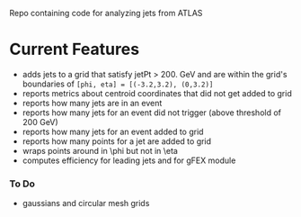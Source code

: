 Repo containing code for analyzing jets from ATLAS

Current Features
====================

- adds jets to a grid that satisfy jetPt > 200. GeV and are within the grid's boundaries of `[phi, eta] = [(-3.2,3.2), (0,3.2)]`
- reports metrics about centroid coordinates that did not get added to grid
- reports how many jets are in an event
- reports how many jets for an event did not trigger (above threshold of 200 GeV)
- reports how many jets for an event added to grid
- reports how many points for a jet are added to grid
- wraps points around in \phi but not in \eta
- computes efficiency for leading jets and for gFEX module

### To Do
- gaussians and circular mesh grids
